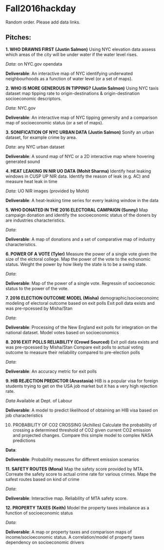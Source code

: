 # Fall2016hackday

Random order. Please add data links.

## Pitches:

**1. WHO DRAWNS FIRST (Justin Salmon)**
Using NYC elevation data assess which areas of the city will be under water if the water level rises.

*Data*: on NYC.gov opendata

**Deliverable**: An interactive map of NYC identifying underwated neighbourhoods as a function of water level (or a set of maps).

**2. WHO IS MORE GENEROUS IN TIPPING? (Justin Salmon)**
Using NYC taxis dataset map tipping rate to origin-destinations & origin-destination socioeconomic descriptors.

*Data*: NYC.gov

**Deliverable**: An interactive map of NYC tipping genersity and a comparison map of socioeconomic status (or a set of maps).

**3. SONIFICATION OF NYC URBAN DATA (Justin Salmon)**
Sonify an urban dataset, for example crime by area.

*Data*: any NYC urban dataset 

**Deliverable**: A sound map of NYC or a 2D interactive map where hovering generated sound

**4. HEAT LEAKING IN NIR UO DATA  (Mohit Sharma)**
Identify heat leaking windows in CUSP UP NIR data. Identify the reason of leak (e.g. AC) and measure heat leak in time

*Data*: UO NIR images (provided by Mohit)

**Deliverable**: A heat-leaking time series for every leaking window in the data

**5. WHO DONATED IN THE 2016 ELECTORAL CAMPAIGN (Sunny)**
Map campaign donation and identify the socioeconomic status of the doners by are industries characteristics.

*Data*:

**Deliverable**: A map of donations and a set of comparative map of industry characteristics.

**6. POWER OF A VOTE (Tyler)**
Measure the power of a single vote given the size of the elctoral college. Map the power of the vote to the echonomic status. Weight the power by how likely the state is to be a swing state.

*Data*:

**Deliverable**: Map of the power of a single vote. Regressin of socioeconoic status to the power of the vote. 

**7. 2016 ELECTION OUTCOME MODEL (Misha)**
demographic/socioeconoimc modeling of electoral outcome based on exit polls
Exit poll data exists and was pre-rpcessed by Misha/Stan

*Data*:

**Deliverable**: Processing of the New England exit polls for integration on the national dataset. Model votes based on socioeconomics

**8. 2016 EXIT POLLS RELIABILITY (Crowd Sourced)**
Exit poll data exists and was pre-rpcessed by Misha/Stan
Compare exit polls to actual voting outcome to measure their reliability compared to pre-election polls

*Data*:

**Deliverable**: An accuracy metric for exit polls

**9. HIB REJECTION PREDICTOR (Anastasia)**
HIB is a popular visa for foreign students trying to get on the USA job market but it has a very high rejection rate. 

*Data* Available at Dept. of Labour

**Deliverable**: A model to predict likelihood of obtaining an HIB visa based on job characteristics

10. PROBABILITY OF CO2 CROSSING (Achilles)
Calculate the probability of crossing a determined threshold of CO2 given current CO2 emission and projected changes.
Compare this simple model to complex NASA predictions

**Data**:

**Deliverable**: Probability measures for different emission scenarios

**11. SAFETY ROUTES (Mona)**
Map the safety score provided by MTA. Correate the safety score to actual crime rate for various crimes. Mape the safest routes based on kind of crime

*Data*:

**Deliverable**: Interactive map. Reliability of MTA safety score.

**12. PROPERTY TAXES (Keith)**
Model the property taxes imbalance as a function of socioeconomic status

*Data*:

**Deliverable**: A map or property taxes and comparison maps of income/socioeconomic status. A correlation/model of property taxes dependency on socioeconomic drivers


